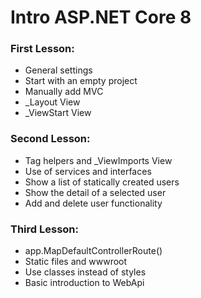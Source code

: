 # Intro ASP.NET Core 8

### First Lesson:
* General settings
* Start with an empty project
* Manually add MVC
* _Layout View
* _ViewStart View

### Second Lesson:
* Tag helpers and _ViewImports View
* Use of services and interfaces
* Show a list of statically created users
* Show the detail of a selected user 
* Add and delete user functionality

### Third Lesson:
* app.MapDefaultControllerRoute()
* Static files and wwwroot
* Use classes instead of styles
* Basic introduction to WebApi